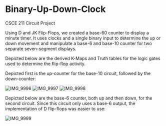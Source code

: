 # Binary-Up-Down-Clock
CSCE 211 Circuit Project


Using D and JK Flip-Flops, we created a base-60 counter to display a minute timer. 
It uses clocks and a single binary input to determine the up or down movement and manipulate a base-6 and base-10 counter for two separate seven-segment displays.

Depicted below are the derived K-Maps and Truth tables for the logic gates used to determine the flip-flop activity. 

Depicted first is the up-counter for the base-10 circuit, followed by the down-counter:

![IMG_9996](https://github.com/ianckruger/Binary-Up-Down-Clock/assets/107899965/5409c2d8-78a8-4e7f-99ce-ad1dd1717583)
![IMG_9997](https://github.com/ianckruger/Binary-Up-Down-Clock/assets/107899965/1be544f7-4102-4e2c-b10f-16b7c7dff1e7)
![IMG_9998](https://github.com/ianckruger/Binary-Up-Down-Clock/assets/107899965/27a206a3-cded-4732-9f8e-3417b30d682d)

Depicted below are the base-6 counter, both up and then down, for the second circuit.
Since this circuit only uses a base-6 output, the implementation of D flip-flops was easier to use:

![IMG_9999](https://github.com/ianckruger/Binary-Up-Down-Clock/assets/107899965/e7f6779f-74a7-458a-8fd9-2502bcb8ba7c)
